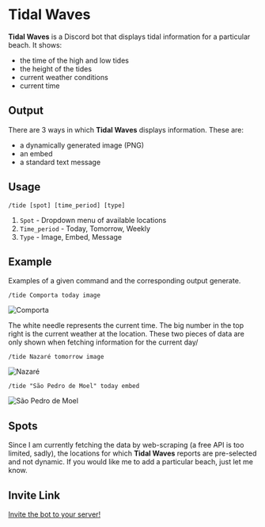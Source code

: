 # Tidal Waves
**Tidal Waves** is a Discord bot that displays tidal information for a particular beach. It shows:
- the time of the high and low tides
- the height of the tides
- current weather conditions
- current time

## Output
There are 3 ways in which **Tidal Waves** displays information. These are:
- a dynamically generated image (PNG)
- an embed
- a standard text message

## Usage
`/tide [spot] [time_period] [type]`
1. `Spot` - Dropdown menu of available locations
2. `Time_period` - Today, Tomorrow, Weekly
3. `Type` - Image, Embed, Message

## Example
Examples of a given command and the corresponding output generate.

`/tide Comporta today image`

![Comporta](https://i.imgur.com/kdiSMKN.png)

The white needle represents the current time. The big number in the top right is the current weather at the location. These two pieces of data are only shown when fetching information for the current day/

`/tide Nazaré tomorrow image`

![Nazaré](https://i.imgur.com/OWfxTOy.png)

`/tide "São Pedro de Moel" today embed`

![São Pedro de Moel](https://i.imgur.com/bVPtjW6.png)

## Spots
Since I am currently fetching the data by web-scraping (a free API is too limited, sadly), the locations for which **Tidal Waves** reports are pre-selected and not dynamic. If you would like me to add a particular beach, just let me know.

## Invite Link
[Invite the bot to your server!](https://discord.com/oauth2/authorize?client_id=457626744879448075&scope=bot&permissions=2147796992)
